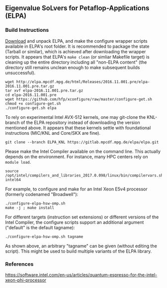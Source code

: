 ## Eigenvalue SoLvers for Petaflop-Applications (ELPA)

### Build Instructions
[Download](http://elpa.mpcdf.mpg.de/elpa-tar-archive) and unpack ELPA, and make the configure wrapper scripts available in ELPA's root folder. It is recommended to package the state (Tarball or similar), which is achieved after downloading the wrapper scripts. It appears that ELPA's `make clean` (or simliar Makefile target) is cleaning up the entire directory including all "non-ELPA content" (the directory still remains unclean enough to make subsequent builds unsuccessful).

```
wget http://elpa.mpcdf.mpg.de/html/Releases/2016.11.001.pre/elpa-2016.11.001.pre.tar.gz
tar xvf elpa-2016.11.001.pre.tar.gz
cd elpa-2016.11.001.pre
wget https://github.com/hfp/xconfigure/raw/master/configure-get.sh
chmod +x configure-get.sh
./configure-get.sh elpa
```

To rely on experimental Intel AVX-512 kernels, one may git-clone the KNL-branch of the ELPA repository instead of downloading the version mentioned above. It appears that these kernels settle with foundational instructions (MIC/KNL and Core/SKX are fine).

```
git clone --branch ELPA_KNL https://gitlab.mpcdf.mpg.de/elpa/elpa.git
```

Please make the Intel Compiler available on the command line. This actually depends on the environment. For instance, many HPC centers rely on `module load`.

```
source /opt/intel/compilers_and_libraries_2017.0.098/linux/bin/compilervars.sh intel64
```

For example, to configure and make for an Intel Xeon E5v4 processor (formerly codenamed "Broadwell"):

```
./configure-elpa-hsw-omp.sh
make -j ; make install
```

For different targets (instruction set extensions) or different versions of the Intel Compiler, the configure scripts support an additional argument ("default" is the default tagname):

```
./configure-elpa-hsw-omp.sh tagname
```

As shown above, an arbitrary "tagname" can be given (without editing the script). This might be used to build multiple variants of the ELPA library.

### References
https://software.intel.com/en-us/articles/quantum-espresso-for-the-intel-xeon-phi-processor
